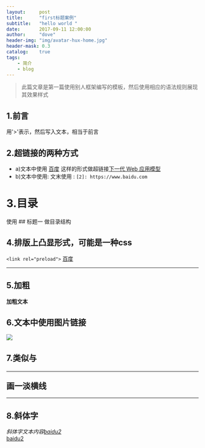 ```yaml
---
layout:     post
title:      "first标题案例"	
subtitle:   "hello world "			
date:       2017-09-11 12:00:00
author:     "dove"
header-img: "img/avatar-hux-home.jpg"  
header-mask: 0.3
catalog:    true
tags:
    - 简介
    - blog
---
```


> 此篇文章是第一篇使用别人框架编写的模板，然后使用相应的语法规则展现其效果样式

## 1.前言
用'>'表示，然后写入文本，相当于前言
	
## 2.超链接的两种方式
+ a)文本中使用 [百度](https://zhuanlan.zhihu.com/p/25167289) 这样的形式做超链接[下一代 Web 应用模型](https://zhuanlan.zhihu.com/p/25167289)
+ b)文本中使用: 
文末使用  : `[2]: https://www.baidu.com`
	  
# 3.目录
使用 ## 标题一   做目录结构
	  
## 4.排版上凸显形式，可能是一种css
`<link rel="preload">`  [百度](https://zhuanlan.zhihu.com/p/25167289) 

---	

## 5.加粗
**加粗文本**

## 6.文本中使用图片链接
![](/img/post-bg-nextgen-web-pwa.jpg)
	
## 7.类似与<hr> 画一淡横线

---

## 8.斜体字
*斜体字文本内容[baidu2][1]*<br>
[baidu2][1]


[1]: https://www.baidu.com


